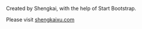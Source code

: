 Created by Shengkai, with the help of Start Bootstrap.

Please visit <a href="http://shengkaixu.com/" target="_blank"> shengkaixu.com </a>
